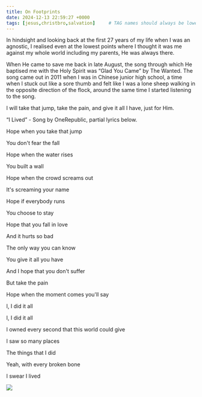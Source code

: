 ```yaml
---
title: On Footprints
date: 2024-12-13 22:59:27 +0000
tags: [jesus,christbro,salvation]     # TAG names should always be lowercase
---
```


In hindsight and looking back at the first 27 years of my life when I was an agnostic, I realised even at the lowest points where I thought it was me against my whole world including my parents, He was always there.

When He came to save me back in late August, the song through which He baptised me with the Holy Spirit was “Glad You Came” by The Wanted. The song came out in 2011 when I was in Chinese junior high school, a time when I stuck out like a sore thumb and felt like I was a lone sheep walking in the opposite direction of the flock, around the same time I started listening to the song.

I will take that jump, take the pain, and give it all I have, just for Him.

“I Lived” - Song by OneRepublic, partial lyrics below.

Hope when you take that jump

You don't fear the fall

Hope when the water rises

You built a wall

Hope when the crowd screams out

It's screaming your name

Hope if everybody runs

You choose to stay

Hope that you fall in love

And it hurts so bad

The only way you can know

You give it all you have

And I hope that you don't suffer

But take the pain

Hope when the moment comes you'll say

I, I did it all

I, I did it all

I owned every second that this world could give

I saw so many places

The things that I did

Yeah, with every broken bone

I swear I lived

![](/bf2e788b1dce3528405f7cc26a1a389c.jpeg)